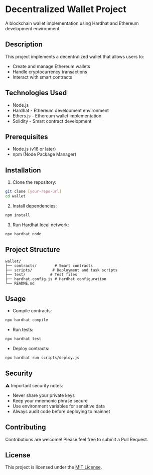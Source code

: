 # Decentralized Wallet Project

A blockchain wallet implementation using Hardhat and Ethereum development environment.

## Description

This project implements a decentralized wallet that allows users to:

- Create and manage Ethereum wallets
- Handle cryptocurrency transactions
- Interact with smart contracts

## Technologies Used

- Node.js
- Hardhat - Ethereum development environment
- Ethers.js - Ethereum wallet implementation
- Solidity - Smart contract development

## Prerequisites

- Node.js (v16 or later)
- npm (Node Package Manager)

## Installation

1. Clone the repository:

```bash
git clone [your-repo-url]
cd wallet
```

2. Install dependencies:

```bash
npm install
```

3. Run Hardhat local network:

```bash
npx hardhat node
```

## Project Structure

```plaintext
wallet/
├── contracts/        # Smart contracts
├── scripts/         # Deployment and task scripts
├── test/           # Test files
├── hardhat.config.js # Hardhat configuration
└── README.md
```

## Usage

- Compile contracts:

```bash
npx hardhat compile
```

- Run tests:

```bash
npx hardhat test
```

- Deploy contracts:

```bash
npx hardhat run scripts/deploy.js
```

## Security

⚠️ Important security notes:

- Never share your private keys
- Keep your mnemonic phrase secure
- Use environment variables for sensitive data
- Always audit code before deploying to mainnet

## Contributing

Contributions are welcome! Please feel free to submit a Pull Request.

## License

This project is licensed under the [MIT License](LICENSE).

